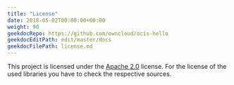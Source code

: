 ```yaml
---
title: "License"
date: 2018-05-02T00:00:00+00:00
weight: 90
geekdocRepo: https://github.com/owncloud/ocis-hello
geekdocEditPath: edit/master/docs
geekdocFilePath: license.md
---
```


This project is licensed under the [Apache 2.0](https://github.com/owncloud/ocis-hello/blob/master/LICENSE) license. For the license of the used libraries you have to check the respective sources.
